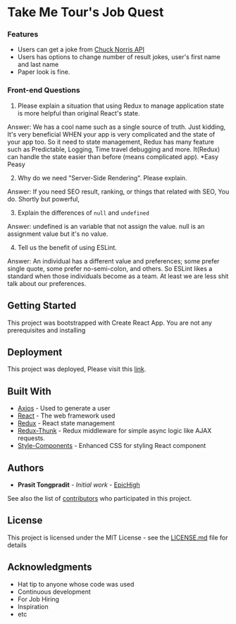 # Take Me Tour's Job Quest

### Features
- Users can get a joke from [Chuck Norris API](http://www.icndb.com/api/)
- Users has options to change number of result jokes, user's first name and last name
- Paper look is fine.

### Front-end Questions
1. Please explain a situation that using Redux to manage application state is more helpful than original React's state.

Answer: We has a cool name such as a single source of truth. Just kidding,
It's very beneficial WHEN your app is very complicated and the state of your app too.
So it need to state management, Redux has many feature such as
Predictable, Logging, Time travel debugging and more. It(Redux) can handle
the state easier than before (means complicated app). *Easy Peasy
 

2. Why do we need "Server-Side Rendering". Please explain.

Answer: If you need SEO result, ranking, or things that related with SEO,
You do. Shortly but powerful,

3. Explain the differences of `null` and `undefined`

Answer: undefined is an variable that not assign the value. null is an assignment value 
but it's no value.

4. Tell us the benefit of using ESLint.

Answer: An individual has a different value and preferences; 
some prefer single quote, some prefer no-semi-colon, 
and others. So ESLint likes a standard when those individuals 
become as a team. At least we are less shit talk about our preferences.

## Getting Started

This project was bootstrapped with Create React App. You are not any prerequisites and installing 

## Deployment

This project was deployed, Please visit this [link](https://epichigh.github.io/take-me-tour-job-quest-2018/).

## Built With
* [Axios](https://github.com/axios/axios) - Used to generate a user
* [React](https://reactjs.org/) - The web framework used
* [Redux](https://redux.js.org/) - React state management
* [Redux-Thunk](https://github.com/reduxjs/redux-thunk) - Redux middleware for simple async logic like AJAX requests.
* [Style-Components](https://www.styled-components.com) - Enhanced CSS for styling React component 

## Authors

* **Prasit Tongpradit** - *Initial work* - [EpicHigh](https://github.com/EpicHigh)

See also the list of [contributors](https://github.com/EpicHigh/take-me-tour-job-quest-2018/graphs/contributors) who participated in this project.

## License
This project is licensed under the MIT License - see the [LICENSE.md](LICENSE) file for details

## Acknowledgments

* Hat tip to anyone whose code was used
* Continuous development
* For Job Hiring
* Inspiration
* etc
